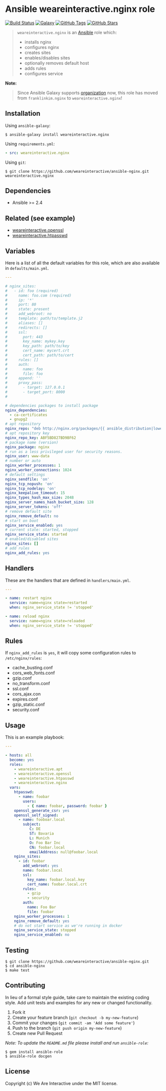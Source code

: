 # Ansible weareinteractive.nginx role

[![Build Status](https://img.shields.io/travis/weareinteractive/ansible-nginx.svg)](https://travis-ci.org/weareinteractive/ansible-nginx)
[![Galaxy](http://img.shields.io/badge/galaxy-weareinteractive.nginx-blue.svg)](https://galaxy.ansible.com/weareinteractive/nginx)
[![GitHub Tags](https://img.shields.io/github/tag/weareinteractive/ansible-nginx.svg)](https://github.com/weareinteractive/ansible-nginx)
[![GitHub Stars](https://img.shields.io/github/stars/weareinteractive/ansible-nginx.svg)](https://github.com/weareinteractive/ansible-nginx)

> `weareinteractive.nginx` is an [Ansible](http://www.ansible.com) role which:
>
> * installs nginx
> * configures nginx
> * creates sites
> * enables/disables sites
> * optionally removes default host
> * adds rules
> * configures service

**Note:**

> Since Ansible Galaxy supports [organization](https://www.ansible.com/blog/ansible-galaxy-2-release) now, this role has moved from `franklinkim.nginx` to `weareinteractive.nginx`!

## Installation

Using `ansible-galaxy`:

```shell
$ ansible-galaxy install weareinteractive.nginx
```

Using `requirements.yml`:

```yaml
- src: weareinteractive.nginx
```

Using `git`:

```shell
$ git clone https://github.com/weareinteractive/ansible-nginx.git weareinteractive.nginx
```

## Dependencies

* Ansible >= 2.4
## Related (see example)

* [weareinteractive.openssl](https://github.com/weareinteractive/ansible-openssl)
* [weareinteractive.htpasswd](https://github.com/weareinteractive/ansible-htpasswd)

## Variables

Here is a list of all the default variables for this role, which are also available in `defaults/main.yml`.

```yaml
---

# nginx_sites:
#   - id: foo (required)
#     name: foo.com (required)
#     ip: '*'
#     port: 80
#     state: present
#     add_webroot: no
#     template: path/to/template.j2
#     aliases: []
#     redirects: []
#     ssl:
#       port: 443
#       key_name: mykey.key
#       key_path: path/to/key
#       cert_name: mycert.crt
#       cert_path: path/to/cert
#     rules: []
#     auth:
#       name: foo
#       file: foo
#     append: ''
#     proxy_pass:
#       - target: 127.0.0.1
#       - target_port: 8000
#

# dependencies packages to install package
nginx_dependencies:
  - ca-certificates
  - gnupg2
# apt repository
nginx_repo: "deb http://nginx.org/packages/{{ ansible_distribution|lower }}/ {{ ansible_distribution_release }} nginx"
# apt repository key
nginx_repo_key: ABF5BD827BD9BF62
# package name (version)
nginx_package: nginx
# run as a less privileged user for security reasons.
nginx_user: www-data
# number or auto
nginx_worker_processes: 1
nginx_worker_connections: 1024
# default settings
nginx_sendfile: 'on'
nginx_tcp_nopush: 'on'
nginx_tcp_nodelay: 'on'
nginx_keepalive_timeout: 15
nginx_types_hash_max_size: 2048
nginx_server_names_hash_bucket_size: 128
nginx_server_tokens: 'off'
# remove default site
nginx_remove_default: no
# start on boot
nginx_service_enabled: yes
# current state: started, stopped
nginx_service_state: started
# enabled/disabled sites
nginx_sites: []
# add rules
nginx_add_rules: yes

```

## Handlers

These are the handlers that are defined in `handlers/main.yml`.

```yaml
---

- name: restart nginx
  service: name=nginx state=restarted
  when: nginx_service_state != 'stopped'

- name: reload nginx
  service: name=nginx state=reloaded
  when: nginx_service_state != 'stopped'

```

## Rules

If `nginx_add_rules` is `yes`, it will copy some configuration rules to `/etc/nginx/rules`:

* cache_busting.conf
* cors_web_fonts.conf
* gzip.conf
* no_transform.conf
* ssl.conf
* cors_ajax.con
* expires.conf
* gzip_static.conf
* security.conf

## Usage

This is an example playbook:

```yaml
---

- hosts: all
  become: yes
  roles:
    - weareinteractive.apt
    - weareinteractive.openssl
    - weareinteractive.htpasswd
    - weareinteractive.nginx
  vars:
    htpasswd:
      - name: foobar
        users:
          - { name: foobar, password: foobar }
    openssl_generate_csr: yes
    openssl_self_signed:
      - name: fooboar.local
        subject:
           C: DE
           ST: Bavaria
           L: Munich
           O: Foo Bar Inc
           CN: foobar.local
           emailAddress: null@foobar.local
    nginx_sites:
      - id: foobar
        add_webroot: yes
        name: foobar.local
        ssl:
          key_name: foobar.local.key
          cert_name: foobar.local.crt
        rules:
          - gzip
          - security
        auth:
          name: Foo Bar
          file: foobar
    nginx_worker_processes: 1
    nginx_remove_default: yes
    # do not start service as we're running in docker
    nginx_service_state: stopped
    nginx_service_enabled: no

```


## Testing

```shell
$ git clone https://github.com/weareinteractive/ansible-nginx.git
$ cd ansible-nginx
$ make test
```

## Contributing
In lieu of a formal style guide, take care to maintain the existing coding style. Add unit tests and examples for any new or changed functionality.

1. Fork it
2. Create your feature branch (`git checkout -b my-new-feature`)
3. Commit your changes (`git commit -am 'Add some feature'`)
4. Push to the branch (`git push origin my-new-feature`)
5. Create new Pull Request

*Note: To update the `README.md` file please install and run `ansible-role`:*

```shell
$ gem install ansible-role
$ ansible-role docgen
```

## License
Copyright (c) We Are Interactive under the MIT license.
